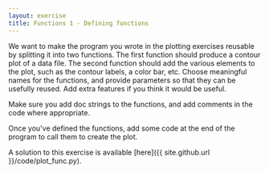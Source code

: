 ```yaml
---
layout: exercise
title: Functions 1 - Defining functions
---
```


We want to make the program you wrote in the plotting exercises reusable by splitting it into two functions. 
The first function should produce a contour plot of a data file. The second function should add the various
elements to the plot, such as the contour labels, a color bar, etc. Choose meaningful names for the functions,
and provide parameters so that they can be usefully reused. Add extra features if you think it would be useful.

Make sure you add doc strings to the functions, and add comments in the code where appropriate.

Once you've defined the functions, add some code at the end of the program to call them to create the plot.

A solution to this exercise is available [here]({{ site.github.url }}/code/plot_func.py).
